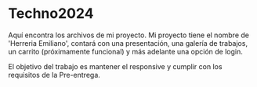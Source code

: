 # Techno2024
Aquí encontra los archivos de mi proyecto.
Mi proyecto tiene el nombre de 'Herreria Emiliano', contará con una presentación, una galería de trabajos, un carrito (próximamente funcional) y más adelante una opción de login. 

El objetivo del trabajo es mantener el responsive y cumplir con los requisitos de la Pre-entrega.
